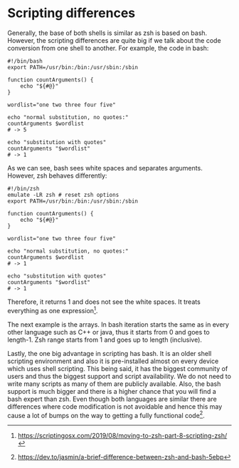 # Scripting differences
Generally, the base of both shells is similar as zsh is based on bash. However, the scripting differences are quite big if we talk about the code conversion from one shell to another. For example, the code in bash:
```
#!/bin/bash
export PATH=/usr/bin:/bin:/usr/sbin:/sbin

function countArguments() {
    echo "${#@}"
}

wordlist="one two three four five"

echo "normal substitution, no quotes:"
countArguments $wordlist
# -> 5

echo "substitution with quotes"
countArguments "$wordlist"
# -> 1
```
As we can see, bash sees white spaces and separates arguments. However, zsh behaves differently:
```
#!/bin/zsh
emulate -LR zsh # reset zsh options
export PATH=/usr/bin:/bin:/usr/sbin:/sbin

function countArguments() {
    echo "${#@}"
}

wordlist="one two three four five"

echo "normal substitution, no quotes:"
countArguments $wordlist
# -> 1

echo "substitution with quotes"
countArguments "$wordlist"
# -> 1
```
Therefore, it returns 1 and does not see the white spaces. It treats everything as one expression[^footnote1]. 

The next example is the arrays. In bash iteration starts the same as in every other language such as C++ or java, thus it starts from 0 and goes to length-1. Zsh range starts from 1 and goes up to length (inclusive). 

Lastly, the one big advantage in scripting has bash. It is an older shell scripting environment and also it is pre-installed almost on every device which uses shell scripting. This being said, it has the biggest community of users and thus the biggest support and script availability. We do not need to write many scripts as many of them are publicly available. Also, the bash support is much bigger and there is a higher chance that you will find a bash expert than zsh. Even though both languages are similar there are differences where code modification is not avoidable and hence this may cause a lot of bumps on the way to getting a fully functional code[^footnote2].
 
[^footnote1]: https://scriptingosx.com/2019/08/moving-to-zsh-part-8-scripting-zsh/   
[^footnote2]: https://dev.to/jasmin/a-brief-difference-between-zsh-and-bash-5ebp
